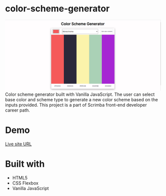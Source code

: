 # color-scheme-generator
![](images/color-scheme.png)
Color scheme generator built with Vanilla JavaScript. The user can select base color and scheme type to generate a new color scheme based on the inputs provided. This project is a part of Scrimba front-end developer career path.

# Demo
[Live site URL](https://colorschemegeneratorcsg.netlify.app/)

# Built with
* HTML5
* CSS Flexbox
* Vanilla JavaScript

